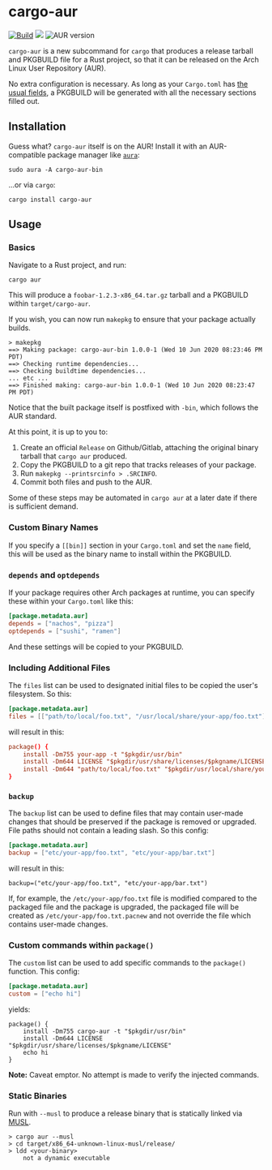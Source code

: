 # cargo-aur

[![Build](https://github.com/fosskers/cargo-aur/workflows/Build/badge.svg)][3]
[![](https://img.shields.io/crates/v/cargo-aur.svg)][4]
![AUR version][5]

`cargo-aur` is a new subcommand for `cargo` that produces a release tarball and
PKGBUILD file for a Rust project, so that it can be released on the Arch Linux
User Repository (AUR).

No extra configuration is necessary. As long as your `Cargo.toml` has [the usual
fields][0], a PKGBUILD will be generated with all the necessary sections filled
out.

## Installation

Guess what? `cargo-aur` itself is on the AUR! Install it with an AUR-compatible
package manager like [`aura`][1]:

```
sudo aura -A cargo-aur-bin
```

...or via `cargo`:

```
cargo install cargo-aur
```

## Usage

### Basics

Navigate to a Rust project, and run:

```
cargo aur
```

This will produce a `foobar-1.2.3-x86_64.tar.gz` tarball and a PKGBUILD within
`target/cargo-aur`.

If you wish, you can now run `makepkg` to ensure that your package actually builds.

```
> makepkg
==> Making package: cargo-aur-bin 1.0.0-1 (Wed 10 Jun 2020 08:23:46 PM PDT)
==> Checking runtime dependencies...
==> Checking buildtime dependencies...
... etc ...
==> Finished making: cargo-aur-bin 1.0.0-1 (Wed 10 Jun 2020 08:23:47 PM PDT)
```

Notice that the built package itself is postfixed with `-bin`, which follows the
AUR standard.

At this point, it is up to you to:

1. Create an official `Release` on Github/Gitlab, attaching the original binary
   tarball that `cargo aur` produced.
2. Copy the PKGBUILD to a git repo that tracks releases of your package.
3. Run `makepkg --printsrcinfo > .SRCINFO`.
4. Commit both files and push to the AUR.

Some of these steps may be automated in `cargo aur` at a later date if there is
sufficient demand.

### Custom Binary Names

If you specify a `[[bin]]` section in your `Cargo.toml` and set the `name`
field, this will be used as the binary name to install within the PKGBUILD.

### `depends` and `optdepends`

If your package requires other Arch packages at runtime, you can specify these
within your `Cargo.toml` like this:

```toml
[package.metadata.aur]
depends = ["nachos", "pizza"]
optdepends = ["sushi", "ramen"]
```

And these settings will be copied to your PKGBUILD.

### Including Additional Files

The `files` list can be used to designated initial files to be copied the user's
filesystem. So this:

```toml
[package.metadata.aur]
files = [["path/to/local/foo.txt", "/usr/local/share/your-app/foo.txt"]]
```

will result in this:

```toml
package() {
    install -Dm755 your-app -t "$pkgdir/usr/bin"
    install -Dm644 LICENSE "$pkgdir/usr/share/licenses/$pkgname/LICENSE"
    install -Dm644 "path/to/local/foo.txt" "$pkgdir/usr/local/share/your-app/foo.txt"
}
```

### `backup`

The `backup` list can be used to define files that may contain user-made changes that should be preserved if the package is removed or upgraded. File paths should not contain a leading slash. So this config:

```toml
[package.metadata.aur]
backup = ["etc/your-app/foo.txt", "etc/your-app/bar.txt"]
```

will result in this:

```
backup=("etc/your-app/foo.txt", "etc/your-app/bar.txt")
```

If, for example, the `/etc/your-app/foo.txt` file is modified compared to the packaged file and the package is upgraded, the packaged file will be created as `/etc/your-app/foo.txt.pacnew` and not override the file which contains user-made changes.

### Custom commands within `package()`

The `custom` list can be used to add specific commands to the `package()`
function. This config:

```toml
[package.metadata.aur]
custom = ["echo hi"]
```

yields:

```
package() {
    install -Dm755 cargo-aur -t "$pkgdir/usr/bin"
    install -Dm644 LICENSE "$pkgdir/usr/share/licenses/$pkgname/LICENSE"
    echo hi
}
```

**Note:** Caveat emptor. No attempt is made to verify the injected commands.

### Static Binaries

Run with `--musl` to produce a release binary that is statically linked via
[MUSL][2].

```
> cargo aur --musl
> cd target/x86_64-unknown-linux-musl/release/
> ldd <your-binary>
    not a dynamic executable
```

[0]: https://rust-lang.github.io/api-guidelines/documentation.html#c-metadata
[1]: https://github.com/fosskers/aura
[2]: https://musl.libc.org/
[3]: https://github.com/fosskers/cargo-aur/actions
[4]: https://crates.io/crates/cargo-aur
[5]: https://img.shields.io/aur/version/cargo-aur-bin
